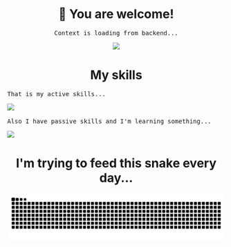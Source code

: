 <div align="center">
	<h1>🫡 You are welcome!</h1>
	<pre>Context is loading from backend...</pre>
</div>

<div align="center">
	<img src="https://i.giphy.com/rY93u9tQbybks.webp" />
</div>

<div align="center">
	<h1>My skills</h1>
</div>

<pre>That is my active skills...</pre>
  
<img src="https://skillicons.dev/icons?i=vim,php,laravel,git,postgres,redis,py,rabbitmq&theme=light" />

<pre>Also I have passive skills and I'm learning something...</pre>

<img src="https://skillicons.dev/icons?i=javascript,mysql,sklearn,linux,bash&theme=light" />

<div align="center">
	<h1>I'm trying to feed this snake every day...</h1>
</div>

<img src="https://raw.githubusercontent.com/usmonaliyev99/usmonaliyev99/output/snake.svg" alt="Snake animation" />

